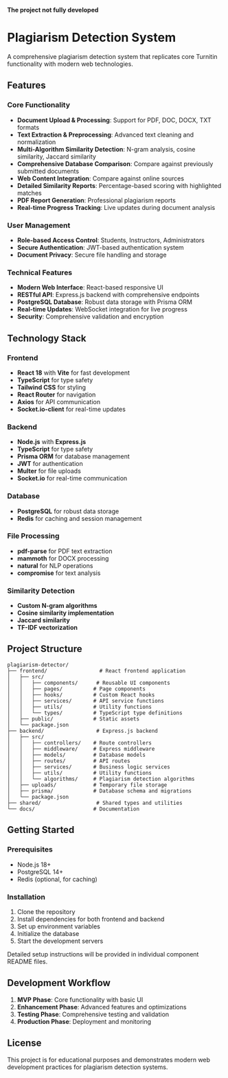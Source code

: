 **The project not fully developed**
# Plagiarism Detection System

A comprehensive plagiarism detection system that replicates core Turnitin functionality with modern web technologies.

## Features

### Core Functionality
- **Document Upload & Processing**: Support for PDF, DOC, DOCX, TXT formats
- **Text Extraction & Preprocessing**: Advanced text cleaning and normalization
- **Multi-Algorithm Similarity Detection**: N-gram analysis, cosine similarity, Jaccard similarity
- **Comprehensive Database Comparison**: Compare against previously submitted documents
- **Web Content Integration**: Compare against online sources
- **Detailed Similarity Reports**: Percentage-based scoring with highlighted matches
- **PDF Report Generation**: Professional plagiarism reports
- **Real-time Progress Tracking**: Live updates during document analysis

### User Management
- **Role-based Access Control**: Students, Instructors, Administrators
- **Secure Authentication**: JWT-based authentication system
- **Document Privacy**: Secure file handling and storage

### Technical Features
- **Modern Web Interface**: React-based responsive UI
- **RESTful API**: Express.js backend with comprehensive endpoints
- **PostgreSQL Database**: Robust data storage with Prisma ORM
- **Real-time Updates**: WebSocket integration for live progress
- **Security**: Comprehensive validation and encryption

## Technology Stack

### Frontend
- **React 18** with **Vite** for fast development
- **TypeScript** for type safety
- **Tailwind CSS** for styling
- **React Router** for navigation
- **Axios** for API communication
- **Socket.io-client** for real-time updates

### Backend
- **Node.js** with **Express.js**
- **TypeScript** for type safety
- **Prisma ORM** for database management
- **JWT** for authentication
- **Multer** for file uploads
- **Socket.io** for real-time communication

### Database
- **PostgreSQL** for robust data storage
- **Redis** for caching and session management

### File Processing
- **pdf-parse** for PDF text extraction
- **mammoth** for DOCX processing
- **natural** for NLP operations
- **compromise** for text analysis

### Similarity Detection
- **Custom N-gram algorithms**
- **Cosine similarity implementation**
- **Jaccard similarity**
- **TF-IDF vectorization**

## Project Structure

```
plagiarism-detector/
├── frontend/                 # React frontend application
│   ├── src/
│   │   ├── components/      # Reusable UI components
│   │   ├── pages/          # Page components
│   │   ├── hooks/          # Custom React hooks
│   │   ├── services/       # API service functions
│   │   ├── utils/          # Utility functions
│   │   └── types/          # TypeScript type definitions
│   ├── public/             # Static assets
│   └── package.json
├── backend/                 # Express.js backend
│   ├── src/
│   │   ├── controllers/    # Route controllers
│   │   ├── middleware/     # Express middleware
│   │   ├── models/         # Database models
│   │   ├── routes/         # API routes
│   │   ├── services/       # Business logic services
│   │   ├── utils/          # Utility functions
│   │   └── algorithms/     # Plagiarism detection algorithms
│   ├── uploads/            # Temporary file storage
│   ├── prisma/             # Database schema and migrations
│   └── package.json
├── shared/                  # Shared types and utilities
└── docs/                   # Documentation
```

## Getting Started

### Prerequisites
- Node.js 18+ 
- PostgreSQL 14+
- Redis (optional, for caching)

### Installation

1. Clone the repository
2. Install dependencies for both frontend and backend
3. Set up environment variables
4. Initialize the database
5. Start the development servers

Detailed setup instructions will be provided in individual component README files.

## Development Workflow

1. **MVP Phase**: Core functionality with basic UI
2. **Enhancement Phase**: Advanced features and optimizations
3. **Testing Phase**: Comprehensive testing and validation
4. **Production Phase**: Deployment and monitoring

## License

This project is for educational purposes and demonstrates modern web development practices for plagiarism detection systems.

